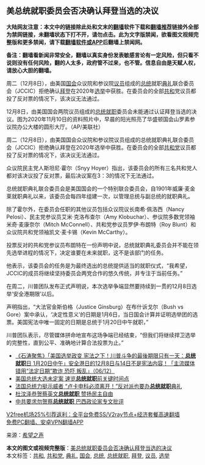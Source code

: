  <h2>美总统就职委员会否决确认拜登当选的决议</h2> <p class="notice"><b>大陆网友注意：本文中的链接除此处和文末的<a href="https://github.com/bannedbook/fanqiang" >翻墙</a>软件下载和<a href="https://github.com/killgcd/justmysocks/blob/master/README.md">翻墙推荐</a>链接外全部为禁网链接，未翻墙状态下打不开，请勿点击。此为文字版禁闻，欲看图文视频完整版和更多禁闻，请下载<a href="https://github.com/bannedbook/fanqiang">翻墙软件或APP</a>后翻墙上禁闻网。</p><p>备注：翻墙看新闻非常安全，翻墙以真实身份发表敏感言论有一定风险，但只看不说则没有任何风险，翻的人太多，政府管不过来，也不管。信息自由是天赋人权，请放心大胆的翻墙。</b></p>  <div class="entry"> <p id="summary">周二（12月8日），由美国<a href="https://www.bannedbook.org/bnews/tag/%e5%9b%bd%e4%bc%9a/" class="st_tag internal_tag" rel="tag" title="标签 国会 下的日志">国会</a>众议院和参议院<a href="https://www.bannedbook.org/bnews/tag/%e8%ae%ae%e5%91%98/" class="st_tag internal_tag" rel="tag" title="标签 议员 下的日志">议员</a>组成的<a href="https://www.bannedbook.org/bnews/tag/%e6%80%bb%e7%bb%9f/" class="st_tag internal_tag" rel="tag" title="标签 总统 下的日志">总统</a>就职<a href="https://www.bannedbook.org/bnews/tag/%E5%85%B8%E7%A4%BC/" class="st_tag internal_tag" rel="tag" title="标签 典礼 下的日志">典礼</a>联合委员会（JCCIC）拒绝确认<a href="https://www.bannedbook.org/bnews/tag/%e6%8b%9c%e7%99%bb/" class="st_tag internal_tag" rel="tag" title="标签 拜登 下的日志">拜登</a>在2020年<a href="https://www.bannedbook.org/bnews/tag/%e9%80%89%e4%b8%be/" class="st_tag internal_tag" rel="tag" title="标签 选举 下的日志">选举</a>中获胜。在委员会的全部<a href="https://www.bannedbook.org/bnews/tag/%E5%85%B1%E5%92%8C/" class="st_tag internal_tag" rel="tag" title="标签 共和 下的日志">共和</a>党议员都投了反对票的情况下，该决议无法通过。</p> <p id="conimg">12月8日，由美国国会两院议员组成的<a href="https://www.bannedbook.org/bnews/tag/%E6%80%BB%E7%BB%9F%E5%B0%B1%E8%81%8C/" class="st_tag internal_tag" rel="tag" title="标签 总统就职 下的日志">总统就职</a>委员会未能通过认证拜登当选的决议。图为2020年11月10日的资料照片中，早晨的阳光照亮了华盛顿国会山罗素参议院办公大楼的圆形大厅。（AP/美联社）</p> <p>周二（12月8日），由美国国会众议院和参议院议员组成的总统就职典礼联合委员会（JCCIC）拒绝确认拜登在2020年选举中获胜。在委员会的全部<a href="https://www.bannedbook.org/bnews/tag/%e5%85%b1%e5%92%8c%e5%85%9a/" class="st_tag internal_tag" rel="tag" title="标签 共和党 下的日志">共和党</a>议员都投了反对票的情况下，该决议无法通过。</p> <p>众议院民主党人斯坦尼·霍尔（Snyy Hoyer）指出，该委员会的所有三名共和党人都对该决议投了反对票，最后决议案在3：3的情况下无法通过。</p>  <p>总统就职典礼联合委员会是美国国会的一个特别联合委员会，自1901年威廉·麦金莱就职典礼以来，该委员会每四年组建一次，以管理总统与副总统的就职典礼。</p> <p>除了霍尔外，在委员会任职的其他议员包括众议院议长南希·佩洛西（Nancy Pelosi）、民主党参议员艾米·克洛布查尔（Amy Klobuchar）、参议院多数党领袖米奇·麦康奈尔（Mitch McConnell）、共和党参议员罗伊·布朗特（Roy Blunt）和众议院共和党领袖凯文·麦卡锡（Kevin McCarthy）。</p> <p>投票反对的共和党参议员布朗特在一份声明中说，总统就职典礼委员会并不能在领先选举进程的情况下，决定谁要在未来就职，这不是该部门的任务。</p> <p>他表示，该委员会的任务是为最终选出的总统提供适当的就职仪式，“我希望，JCCIC的成员将继续坚持委员会两党合作的悠久传统，并专注于当前任务。”</p>  <p>在周二，川普团队发布正式声明说，本次选举争端显然要持续到一贯的12月8日选举‘安全港期限’以后。</p> <p>声明指出，“大法官金斯伯格（Justice Ginsburg）在布什诉戈尔（Bush vs Gore）案中承认，‘决定性意义’的日期是1月6日，当日国会计算并证明选举团的选票。美国宪法中唯一固定的日期是总统于1月20日中午就职，”</p> <p>川普团队表示，尽管媒体拼命地宣布这场争端已经结束，“但我们将继续捍卫选举的完整性，直到公平、准确地计算合法投票为止。”</p> <ul class='op-related-articles' title='相关阅读'> <li><a href='https://www.bannedbook.org/bnews/bannedvideo/20201207/1443260.html' target='_blank'>《石涛聚焦》「美国选举政变 宪法之下！川普斗争的最後期限只有一天：<b>总统就职</b>日 1月20日中午」安全港日的12月8日与14日不是宪法内容！「主流媒体错用“法定日期”欺诈 恐吓 叛乱」（06/12）</a></li> <li><a href='https://www.bannedbook.org/bnews/bannedvideo/20201120/1433923.html' target='_blank'>美国总统大选未定案 速览<b>总统就职</b>前关键时间点</a></li> <li><a href='https://www.bannedbook.org/bnews/worldnews/20200929/1405165.html' target='_blank'>法国总统力挺示威者 “卢卡申科必须离开！”反对派也要办<b>总统就职</b>典礼</a></li> <li><a href='https://www.bannedbook.org/bnews/comments/20200521/1370584.html' target='_blank'>杜汶泽恭贺蔡英文<b>总统就职</b> 赞扬民主自由</a></li> <li><a href='https://www.bannedbook.org/bnews/cbnews/20200527/1335155.html' target='_blank'>中共要求勿贺蔡<b>总统就职</b> 巴西政论家专文批评</a></li> </ul> <p class="texttj"> <a href="https://github.com/bannedbook/fanqiang/wiki/V2ray%E6%9C%BA%E5%9C%BA" target="_blank">V2free机场25%引荐返利：全平台免费SS/V2ray节点+经济套餐高速翻墙</a><br/> <a href="https://github.com/bannedbook/fanqiang/wiki/%E7%A6%81%E9%97%BB%E7%BD%91%E5%AE%89%E5%8D%93%E7%BF%BB%E5%A2%99%E6%96%B0%E9%97%BBAPP" target="_blank">免费PC翻墙、安卓VPN翻墙APP</a></p><p> 来源：<span class='wp_keywordlink_affiliate'><a href="https://www.soundofhope.org" title="希望之声" target="_blank">希望之声</a></span> </p> <a name='sharetosocial'></a>       <div><b>本文的图文或视频完整版</b>：<a href='https://www.bannedbook.org/bnews/cnnews/20201209/1444412.html'>美总统就职委员会否决确认拜登当选的决议</a></div>  </div><!--END ENTRY--> <div class="postfooter"> <div>本文标签：<a href="https://www.bannedbook.org/bnews/tag/%E5%85%B1%E5%92%8C/" rel="tag">共和</a>, <a href="https://www.bannedbook.org/bnews/tag/%e5%85%b1%e5%92%8c%e5%85%9a/" rel="tag">共和党</a>, <a href="https://www.bannedbook.org/bnews/tag/%E5%85%B8%E7%A4%BC/" rel="tag">典礼</a>, <a href="https://www.bannedbook.org/bnews/tag/%e5%9b%bd%e4%bc%9a/" rel="tag">国会</a>, <a href="https://www.bannedbook.org/bnews/tag/%e6%80%bb%e7%bb%9f/" rel="tag">总统</a>, <a href="https://www.bannedbook.org/bnews/tag/%E6%80%BB%E7%BB%9F%E5%B0%B1%E8%81%8C/" rel="tag">总统就职</a>, <a href="https://www.bannedbook.org/bnews/tag/%e6%8b%9c%e7%99%bb/" rel="tag">拜登</a>, <a href="https://www.bannedbook.org/bnews/tag/%e8%ae%ae%e5%91%98/" rel="tag">议员</a>, <a href="https://www.bannedbook.org/bnews/tag/%e9%80%89%e4%b8%be/" rel="tag">选举</a></div>  </div><!--END POSTFOOTER--> 